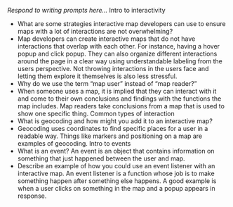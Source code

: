 _Respond to writing prompts here..._
Intro to interactivity
* What are some strategies interactive map developers can use to ensure maps with a lot of interactions are not overwhelming?
* Map developers can create interactive maps that do not have interactions that overlap with each other. For instance, having a hover popup and click popup. They can also organize different interactions around the page in a clear way using understandable labeling from the users perspective. Not throwing interactions in the users face and letting them explore it themselves is also less stressful.
* Why do we use the term “map user” instead of “map reader?”
* When someone uses a map, it is implied that they can interact with it and come to their own conclusions and findings with the functions the map includes. Map readers take conclusions from a map that is used to show one specific thing.
Common types of interaction
* What is geocoding and how might you add it to an interactive map?
* Geocoding uses coordinates to find specific places for a user in a readable way. Things like markers and positioning on a map are examples of geocoding.
Intro to events
* What is an event?
An event is an object that contains information on something that just happened between the user and map.
* Describe an example of how you could use an event listener with an interactive map.
An event listener is a function whose job is to make something happen after something else happens. A good example is when a user clicks on something in the map and a popup appears in response.


